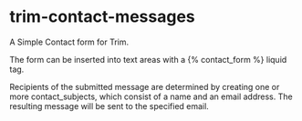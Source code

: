 trim-contact-messages
=====================

A Simple Contact form for Trim.

The form can be inserted into text areas with a {% contact_form %} liquid tag.

Recipients of the submitted message are determined by creating one or more
contact_subjects, which consist of a name and an email address.  The resulting
message will be sent to the specified email.
